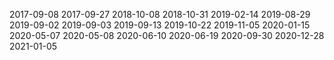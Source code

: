 2017-09-08
2017-09-27
2018-10-08
2018-10-31
2019-02-14
2019-08-29
2019-09-02
2019-09-03
2019-09-13
2019-10-22
2019-11-05
2020-01-15
2020-05-07
2020-05-08
2020-06-10
2020-06-19
2020-09-30
2020-12-28
2021-01-05
